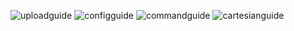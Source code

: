 ![uploadguide](https://images.squarespace-cdn.com/content/v1/5d941712fce68e37b0fc69fe/1598282630237-7YCPSAZZZ8WENQNIATKO/ke17ZwdGBToddI8pDm48kFlt7bF35lztZoWd3r1VWj97gQa3H78H3Y0txjaiv_0fDoOvxcdMmMKkDsyUqMSsMWxHk725yiiHCCLfrh8O1z5QPOohDIaIeljMHgDF5CVlOqpeNLcJ80NK65_fV7S1UTLmnzQ3bdvVBBjdn8YK27UQ9opvCYpAq8S3lkQgiq5lDVfRxgAIsQ7eQiOnQS3C_Q/Upload+Guide+_dg.jpg?format=750w)
![configguide](https://images.squarespace-cdn.com/content/v1/5d941712fce68e37b0fc69fe/1598282626290-2SGJ559FPJ3B1BBCWRR1/ke17ZwdGBToddI8pDm48kFlt7bF35lztZoWd3r1VWj97gQa3H78H3Y0txjaiv_0fDoOvxcdMmMKkDsyUqMSsMWxHk725yiiHCCLfrh8O1z5QPOohDIaIeljMHgDF5CVlOqpeNLcJ80NK65_fV7S1UTLmnzQ3bdvVBBjdn8YK27UQ9opvCYpAq8S3lkQgiq5lDVfRxgAIsQ7eQiOnQS3C_Q/Configuration+Guide+_dg.jpg?format=750w)
![commandguide](https://images.squarespace-cdn.com/content/v1/5d941712fce68e37b0fc69fe/1598282626270-WH3O1IYWNMPQQ55D1JQB/ke17ZwdGBToddI8pDm48kFlt7bF35lztZoWd3r1VWj97gQa3H78H3Y0txjaiv_0fDoOvxcdMmMKkDsyUqMSsMWxHk725yiiHCCLfrh8O1z5QPOohDIaIeljMHgDF5CVlOqpeNLcJ80NK65_fV7S1UTLmnzQ3bdvVBBjdn8YK27UQ9opvCYpAq8S3lkQgiq5lDVfRxgAIsQ7eQiOnQS3C_Q/Command+Guide+_dg.jpg?format=750w)
![cartesianguide](https://images.squarespace-cdn.com/content/v1/5d941712fce68e37b0fc69fe/1598282628593-CGJ5XTPXZJ3QI6NUK007/ke17ZwdGBToddI8pDm48kFlt7bF35lztZoWd3r1VWj97gQa3H78H3Y0txjaiv_0fDoOvxcdMmMKkDsyUqMSsMWxHk725yiiHCCLfrh8O1z5QPOohDIaIeljMHgDF5CVlOqpeNLcJ80NK65_fV7S1UTLmnzQ3bdvVBBjdn8YK27UQ9opvCYpAq8S3lkQgiq5lDVfRxgAIsQ7eQiOnQS3C_Q/Cartesian+Guide+_dg.jpg?format=750w)
